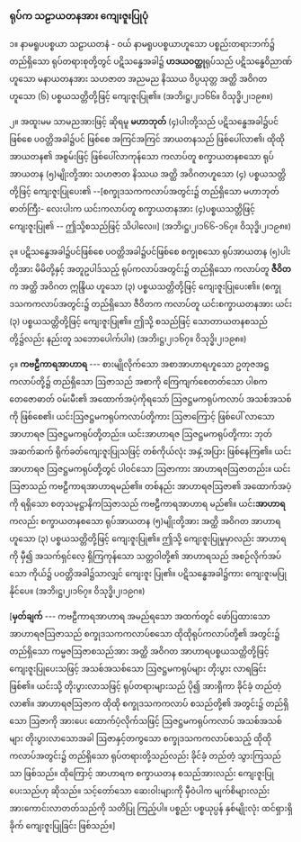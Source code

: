 ### ရုပ်က သဠာယတနအား ကျေးဇူးပြုပုံ

၁။ နာမရူပပစ္စယာ သဠာယတနံ - ဝယ် နာမရူပပစ္စယာဟူသော ပစ္စည်းတရားဘက်၌ တည်ရှိသော
ရုပ်တရားစုတို့တွင် ပဋိသန္ဓေအခါ၌ **ဟဒယဝတ္ထု**ရုပ်သည် ပဋိသန္ဓေဝိညာဏ်ဟူသော မနာယတနအား
သဟဇာတ အညမည နိဿယ ဝိပ္ပယုတ္တ အတ္ထိ အဝိဂတ ဟူသော (၆) ပစ္စယသတ္တိတို့ဖြင့် ကျေးဇူးပြု၏။
<r>(အဘိ၊ဋ္ဌ၊၂၊၁၆၆။ ဝိသုဒ္ဓိ၊၂၊၁၉၈။)</r>

၂။ အထူးမမ သာမညအားဖြင့် ဆိုရမူ **မဟာဘုတ်** (၄)ပါးတို့သည် ပဋိသန္ဓေအခါ၌ပင် ဖြစ်စေ ပဝတ္တိအခါ၌ပင်
ဖြစ်စေ အကြင်အကြင် အာယတနသည် ဖြစ်ပေါ်လာ၏၊ ထိုထို အာယတန၏ အစွမ်းဖြင့် ဖြစ်ပေါ်လာကုန်သော
ကလာပ်တူ စက္ခာယတနစသော ရုပ်အာယတန (၅)မျိုးတို့အား သဟဇာတ နိဿယ အတ္ထိ အဝိဂတဟူသော
(၄) ပစ္စယသတ္တိတို့ဖြင့် ကျေးဇူးပြုပေး၏ --[စက္ခုဒသကကလာပ်အတွင်း၌ တည်ရှိသော မဟာဘုတ်ဓာတ်ကြီး-
လေးပါးက ယင်းကလာပ်တူ စက္ခာယတနအား (၄)ပစ္စယသတ္တိဖြင့် ကျေးဇူးပြု၏ -- ဤသို့စသည်ဖြင့် သိပါလေ၊၊]
<r>(အဘိ၊ဋ္ဌ၊၂၊၁၆၆-၁၆၇။ ဝိသုဒ္ဓိ၊၂၊၁၉၈။)</r>

၃။ ပဋိသန္ဓေအခါ၌ပင်ဖြစ်စေ ပဝတ္တိအခါ၌ပင်ဖြစ်စေ စက္ခုစသော ရုပ်အာယတန (၅)ပါးတို့အား မိမိတို့နှင့်
အတူဥပါဒ်သည့် ရုပ်ကလာပ်အတွင်း၌ တည်ရှိသော ကလာပ်တူ **ဇီဝိတ**က အတ္ထိ အဝိဂတ ဣန္ဒြိယ ဟူသော
(၃) ပစ္စယသတ္တိတို့ဖြင့် ကျေးဇူးပြုပေး၏။ (စက္ခုဒသကကလာပ်အတွင်း၌ တည်ရှိသော ဇီဝိတက ကလာပ်တူ
ယင်းစက္ခာယတနအား ယင်း (၃) ပစ္စယသတ္တိတို့ဖြင့် ကျေးဇူးပြု၏။ ဤသို့ စသည်ဖြင့် သောတာယတနစသည်
တို့၌လည်း နည်းတူ သဘောပေါက်ပါ။) (အဘိ၊ဋ္ဌ၊၂၊၁၆၇။ ဝိသုဒ္ဓိ၊၂၊၁၉၈။)

၄။ **ကဗဠီကာရအာဟာရ** --- စားမျိုလိုက်သော အစာအာဟာရဟူသော ဥတုဇအဋ္ဌကလာပ်တို့၌ တည်ရှိသော
ဩဇာသည် အစာကို ကြေကျက်စေတတ်သော ပါစက တေဇောဓာတ် ဝမ်းမီး၏ အထောက်အပံ့ကိုရသော်
ဩဇဋ္ဌမကရုပ်ကလာပ် အသစ်အသစ်ကို ဖြစ်စေ၏၊ ယင်းဩဇဋ္ဌမကရုပ်ကလာပ်တို့ကား ဩဇာကြောင့် ဖြစ်ပေါ်
လာသော အာဟာရဇ ဩဇဋ္ဌမကရုပ်တို့တည်း။ ယင်းအာဟာရဇ ဩဇဋ္ဌမကရုပ်တို့ကား ဘုတ်အဆက်ဆက်
ရိုက်ခတ်ကျေးဇူးပြုသဖြင့် တစ်ကိုယ်လုံး အနှံ့အပြား ဖြစ်နေကြ၏။ ယင်းအာဟာရဇ ဩဇဋ္ဌမကရုပ်တို့တွင်
ပါဝင်သော ဩဇာကား အာဟာရဇဩဇာတည်း။ ယင်းဩဇာသည် ကဗဠီကာရအာဟာရမည်၏။ တစ်နည်း
အာဟာရဇဩဇာ၏ အထောက်အပံ့ကို ရရှိသော စတုသမုဋ္ဌာနိကဩဇာသည် ကဗဠီကာရအာဟာရ မည်၏။
ယင်း**အာဟာရ**ကလည်း စက္ခာယတနစသော ရုပ်အာယတန (၅)မျိုးတို့အား အတ္ထိ အဝိဂတ အာဟာရဟူသော
(၃) ပစ္စယသတ္တိတို့ဖြင့် ကျေးဇူးပြု၏။ ဤသို့ ကျေးဇူးပြုမှုမှာလည်း အာဟာရကို မှီ၍ အသက်ရှင်လေ့
ရှိကြကုန်သော သတ္တဝါတို့၏ အာဟာရသည် အစဉ်လိုက်အပ်သော ကိုယ်၌ ပဝတ္တိအခါ၌သာလျှင် ကျေးဇူး
ပြု၏။ ပဋိသန္ဓေအခါ၌ကား ကျေးဇူးမပြုနိုင်ပေ။ (အဘိ၊ဋ္ဌ၊၂၊၁၆၇။ ဝိသုဒ္ဓိ၊၂၊၁၉ဂ။)

[**မှတ်ချက်** --- ကဗဠီကာရအာဟာရ အမည်ရသော အထက်တွင် ဖော်ပြထားသော အာဟာရဇဩဇာသည်
စက္ခုဒသကကလာပ်စသော ထိုထိုရုပ်ကလာပ်တို့၏ အတွင်း၌ တည်ရှိသော ကမ္မဇဩဇာစသည်အား အတ္ထိ
အဝိဂတ အာဟာရပစ္စယသတ္တိတို့ဖြင့် ကျေးဇူးပြုပေးသဖြင့် အသစ်အသစ်သော ဩဇဋ္ဌမကရုပ်များ တိုးပွား
လာရခြင်း ဖြစ်၏။ ယင်းသို့ တိုးပွားလာသဖြင့် ရုပ်တရားများသည် ပို၍ အားရှိကာ ခိုင်ခံ့ တည်တံ့လာ၏။
အာဟာရဇဩဇာက ထိုထို စက္ခုဒသကကလာပ် စသည်တို့၏ အတွင်း၌ တည်ရှိသော ဩဇာကို အားပေး
ထောက်ပံ့လိုက်သဖြင့် ဩဇဋ္ဌမကရုပ်ကလာပ် အသစ်အသစ်များ တိုးပွားလာသောအခါ ဩဇာနှင့်တကွသော
စက္ခုဒသကကလာပ်စသည့် ထိုထို ကလာပ်အတွင်း၌ တည်ရှိသော ရုပ်တရားတို့သည်လည်း ခိုင်ခံ့ တည်တံ့
သွားကြသည်သာ ဖြစ်သည်။ ထိုကြောင့် အာဟာရက စက္ခာယတန စသည်အားလည်း ကျေးဇူးပြုပေးသည်ဟု
ဆိုသည်။ သင့်တော်သော ဆေးဝါးများကို မှီဝဲပါက မျက်စိများလည်း အားကောင်းလာတတ်သည်ကို
သတိပြု ကြည့်ပါ။ ပစ္စည်း ပစ္စယုပ္ပန် နှစ်မျိုးလုံး ထင်ရှားရှိခိုက် ကျေးဇူးပြုခြင်း ဖြစ်သည်။]